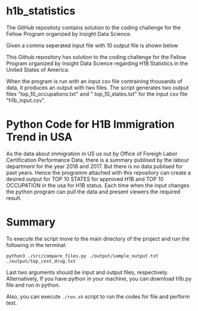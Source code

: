 # h1b_statistics

The GitHub repositoty contains solution to the coding challenge for the Fellow Program organized by Insight Data Science.

Given a comma seperated input file with 10 output file is shown below

This Github repository has solution to the coding challenge for the Fellow Program organized by Insight Data Science regarding H1B Statistics in the United States of America.

When the program is run with an input csv file contraining thousands of data, it produces an output with two files.
The script generates two output files "top_10_occupations.txt" and " top_10_states.txt" for the input csv file "h1b_input.csv".


# Python Code for H1B Immigration Trend in USA

As the data about immigration in US us out by Office of Foreigh Labor Certification Performance Data, there is a summary publised by the labour department for the year 2018 and 2017. But there is no data publised for past years. Hence the programm attached with this repository can create a desired output for TOP 10 STATES for approved H1B and TOP 10 OCCUPATION in the usa for H1B status. Each time when the input changes the python program can pull the data and present viewers the required result.

# Summary

To execute the script move to the main directory of the project and run the following in the terminal:

```python3 ./src/compare_files.py ./output/sample_output.txt ./output/top_cost_drug.txt```

Last two arguments should be input and output files, respectively.
Alternatively, If you have python in your machine, you can download h1b.py file and run in python.

Also, you can execute ```./run.sh``` script to run the codes for file and perform test.

